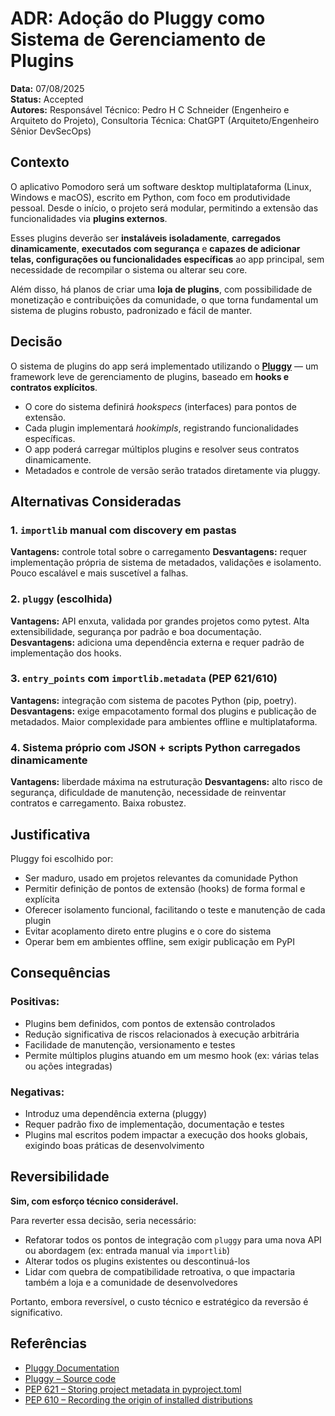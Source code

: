 # ADR: Adoção do Pluggy como Sistema de Gerenciamento de Plugins

**Data:** 07/08/2025<br />
**Status:** Accepted<br />
**Autores:** Responsável Técnico: Pedro H C Schneider (Engenheiro e Arquiteto do Projeto), Consultoria Técnica: ChatGPT (Arquiteto/Engenheiro Sênior DevSecOps)

## Contexto

O aplicativo Pomodoro será um software desktop multiplataforma (Linux, Windows e macOS), escrito em Python, com foco em produtividade pessoal. Desde o início, o projeto será modular, permitindo a extensão das funcionalidades via **plugins externos**.

Esses plugins deverão ser **instaláveis isoladamente**, **carregados dinamicamente**, **executados com segurança** e **capazes de adicionar telas, configurações ou funcionalidades específicas** ao app principal, sem necessidade de recompilar o sistema ou alterar seu core.

Além disso, há planos de criar uma **loja de plugins**, com possibilidade de monetização e contribuições da comunidade, o que torna fundamental um sistema de plugins robusto, padronizado e fácil de manter.

## Decisão

O sistema de plugins do app será implementado utilizando o **[Pluggy](https://pluggy.readthedocs.io/)** — um framework leve de gerenciamento de plugins, baseado em **hooks e contratos explícitos**.

- O core do sistema definirá *hookspecs* (interfaces) para pontos de extensão.
- Cada plugin implementará *hookimpls*, registrando funcionalidades específicas.
- O app poderá carregar múltiplos plugins e resolver seus contratos dinamicamente.
- Metadados e controle de versão serão tratados diretamente via pluggy.

## Alternativas Consideradas

### 1. `importlib` manual com discovery em pastas
**Vantagens:** controle total sobre o carregamento
**Desvantagens:** requer implementação própria de sistema de metadados, validações e isolamento. Pouco escalável e mais suscetível a falhas.

### 2. `pluggy` (escolhida)
**Vantagens:** API enxuta, validada por grandes projetos como pytest. Alta extensibilidade, segurança por padrão e boa documentação.
**Desvantagens:** adiciona uma dependência externa e requer padrão de implementação dos hooks.

### 3. `entry_points` com `importlib.metadata` (PEP 621/610)
**Vantagens:** integração com sistema de pacotes Python (pip, poetry).
**Desvantagens:** exige empacotamento formal dos plugins e publicação de metadados. Maior complexidade para ambientes offline e multiplataforma.

### 4. Sistema próprio com JSON + scripts Python carregados dinamicamente
**Vantagens:** liberdade máxima na estruturação
**Desvantagens:** alto risco de segurança, dificuldade de manutenção, necessidade de reinventar contratos e carregamento. Baixa robustez.

## Justificativa

Pluggy foi escolhido por:

- Ser maduro, usado em projetos relevantes da comunidade Python
- Permitir definição de pontos de extensão (hooks) de forma formal e explícita
- Oferecer isolamento funcional, facilitando o teste e manutenção de cada plugin
- Evitar acoplamento direto entre plugins e o core do sistema
- Operar bem em ambientes offline, sem exigir publicação em PyPI

## Consequências

### Positivas:
- Plugins bem definidos, com pontos de extensão controlados
- Redução significativa de riscos relacionados à execução arbitrária
- Facilidade de manutenção, versionamento e testes
- Permite múltiplos plugins atuando em um mesmo hook (ex: várias telas ou ações integradas)

### Negativas:
- Introduz uma dependência externa (pluggy)
- Requer padrão fixo de implementação, documentação e testes
- Plugins mal escritos podem impactar a execução dos hooks globais, exigindo boas práticas de desenvolvimento

## Reversibilidade

**Sim, com esforço técnico considerável.**

Para reverter essa decisão, seria necessário:

- Refatorar todos os pontos de integração com `pluggy` para uma nova API ou abordagem (ex: entrada manual via `importlib`)
- Alterar todos os plugins existentes ou descontinuá-los
- Lidar com quebra de compatibilidade retroativa, o que impactaria também a loja e a comunidade de desenvolvedores

Portanto, embora reversível, o custo técnico e estratégico da reversão é significativo.

## Referências

- [Pluggy Documentation](https://pluggy.readthedocs.io/)
- [Pluggy – Source code](https://github.com/pytest-dev/pluggy)
- [PEP 621 – Storing project metadata in pyproject.toml](https://peps.python.org/pep-0621/)
- [PEP 610 – Recording the origin of installed distributions](https://peps.python.org/pep-0610/)
